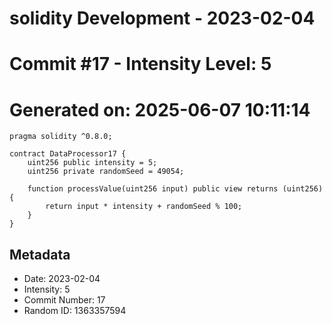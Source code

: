 ﻿# solidity Development - 2023-02-04
# Commit #17 - Intensity Level: 5
# Generated on: 2025-06-07 10:11:14
```solidity
pragma solidity ^0.8.0;

contract DataProcessor17 {
    uint256 public intensity = 5;
    uint256 private randomSeed = 49054;

    function processValue(uint256 input) public view returns (uint256) {
        return input * intensity + randomSeed % 100;
    }
}
```
## Metadata
- Date: 2023-02-04
- Intensity: 5
- Commit Number: 17
- Random ID: 1363357594
